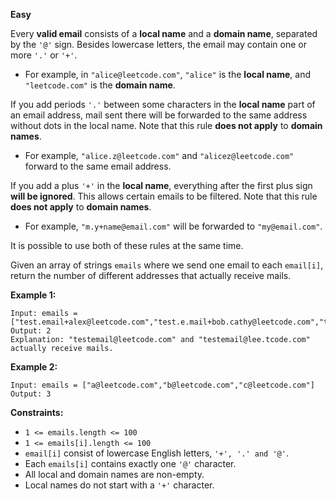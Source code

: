 **Easy**

Every **valid email** consists of a **local name** and a **domain name**, separated by the `'@'` sign. Besides lowercase letters, the email may contain one or more `'.'` or `'+'`.

- For example, in `"alice@leetcode.com"`, `"alice"` is the **local name**, and `"leetcode.com"` is the **domain name**.

If you add periods `'.'` between some characters in the **local name** part of an email address, mail sent there will be forwarded to the same address without dots in the local name. Note that this rule **does not apply** to **domain names**.

- For example, `"alice.z@leetcode.com"` and `"alicez@leetcode.com"` forward to the same email address.

If you add a plus `'+'` in the **local name**, everything after the first plus sign **will be ignored**. This allows certain emails to be filtered. Note that this rule **does not apply** to **domain names**.

- For example, `"m.y+name@email.com"` will be forwarded to `"my@email.com"`.

It is possible to use both of these rules at the same time.

Given an array of strings `emails` where we send one email to each `email[i]`, return the number of different addresses that actually receive mails.

 

**Example 1:**
```
Input: emails = ["test.email+alex@leetcode.com","test.e.mail+bob.cathy@leetcode.com","testemail+david@lee.tcode.com"]
Output: 2
Explanation: "testemail@leetcode.com" and "testemail@lee.tcode.com" actually receive mails.
```
**Example 2:**
```
Input: emails = ["a@leetcode.com","b@leetcode.com","c@leetcode.com"]
Output: 3
```
 
**Constraints:**

- `1 <= emails.length <= 100`
- `1 <= emails[i].length <= 100`
- `email[i]` consist of lowercase English letters, `'+', '.' and '@'`.
- Each `emails[i]` contains exactly one `'@'` character.
- All local and domain names are non-empty.
- Local names do not start with a `'+'` character.
